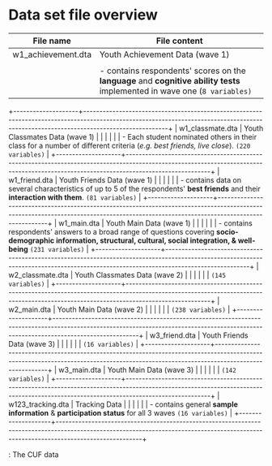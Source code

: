 # Data set file overview


| File name          | File content |       
| --- | ------------- |
| w1_achievement.dta | Youth Achievement Data (wave 1)     |                                                                                                                                                |
|                    |                                                                                                                                                                                      |
|                    | -   contains respondents' scores on the **language** and **cognitive ability tests** implemented in wave one (`8 variables)`                                                         |
+--------------------+--------------------------------------------------------------------------------------------------------------------------------------------------------------------------------------+
| w1_classmate.dta   | Youth Classmates Data (wave 1)                                                                                                                                                       |
|                    |                                                                                                                                                                                      |
|                    | -   Each student nominated others in their class for a number of different criteria (*e.g. best friends, live close*). `(220 variables)`                                             |
+--------------------+--------------------------------------------------------------------------------------------------------------------------------------------------------------------------------------+
| w1_friend.dta      | Youth Friends Data (wave 1)                                                                                                                                                          |
|                    |                                                                                                                                                                                      |
|                    | -   contains data on several characteristics of up to 5 of the respondents' **best friends** and their **interaction with them**. `(81 variables)`                                   |
+--------------------+--------------------------------------------------------------------------------------------------------------------------------------------------------------------------------------+
| w1_main.dta        | Youth Main Data (wave 1)                                                                                                                                                             |
|                    |                                                                                                                                                                                      |
|                    | -   contains respondents' answers to a broad range of questions covering **socio-demographic information, structural, cultural, social integration, & well-being** `(231 variables)` |
+--------------------+--------------------------------------------------------------------------------------------------------------------------------------------------------------------------------------+
| w2_classmate.dta   | Youth Classmates Data (wave 2)                                                                                                                                                       |
|                    |                                                                                                                                                                                      |
|                    | `(145 variables)`                                                                                                                                                                    |
+--------------------+--------------------------------------------------------------------------------------------------------------------------------------------------------------------------------------+
| w2_main.dta        | Youth Main Data (wave 2)                                                                                                                                                             |
|                    |                                                                                                                                                                                      |
|                    | `(238 variables)`                                                                                                                                                                    |
+--------------------+--------------------------------------------------------------------------------------------------------------------------------------------------------------------------------------+
| w3_friend.dta      | Youth Friends Data (wave 3)                                                                                                                                                          |
|                    |                                                                                                                                                                                      |
|                    | `(16 variables)`                                                                                                                                                                     |
+--------------------+--------------------------------------------------------------------------------------------------------------------------------------------------------------------------------------+
| w3_main.dta        | Youth Main Data (wave 3)                                                                                                                                                             |
|                    |                                                                                                                                                                                      |
|                    | `(142 variables)`                                                                                                                                                                    |
+--------------------+--------------------------------------------------------------------------------------------------------------------------------------------------------------------------------------+
| w123_tracking.dta  | Tracking Data                                                                                                                                                                        |
|                    |                                                                                                                                                                                      |
|                    | -   contains general **sample information** & **participation status** for all 3 waves `(16 variables)`                                                                              |
+--------------------+--------------------------------------------------------------------------------------------------------------------------------------------------------------------------------------+

: The CUF data
